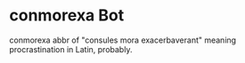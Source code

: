 # conmorexa Bot
conmorexa abbr of \"consules mora exacerbaverant\" meaning procrastination in Latin, probably.